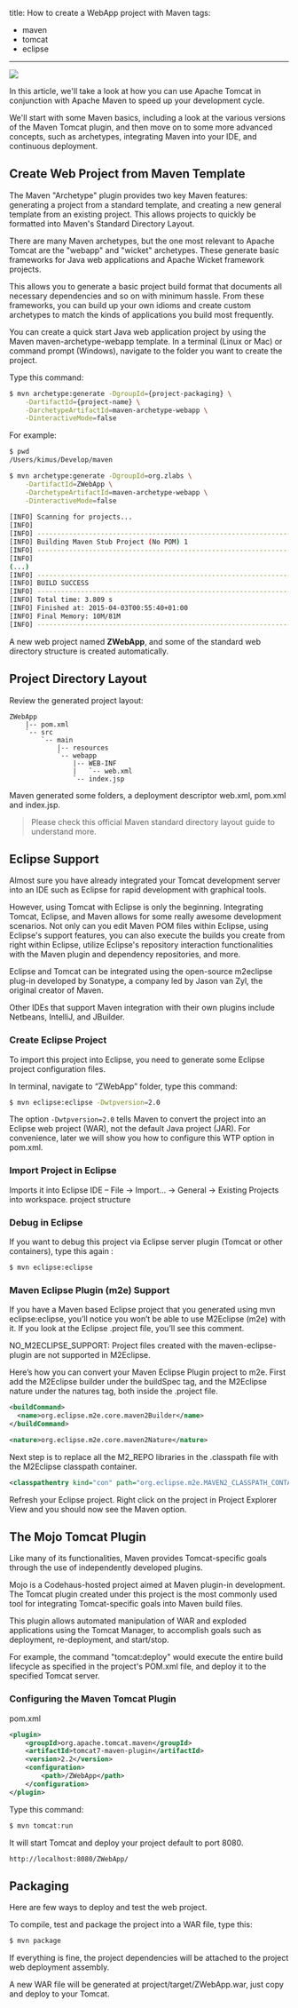 title: How to create a WebApp project with Maven
tags:
- maven
- tomcat
- eclipse
---
![](/images/maven_webapp.png)

In this article, we'll take a look at how you can use Apache Tomcat in conjunction with Apache Maven to speed up your development cycle.

We'll start with some Maven basics, including a look at the various versions of the Maven Tomcat plugin, and then move on to some more advanced concepts, such as archetypes, integrating Maven into your IDE, and continuous deployment.

<!-- more -->

## Create Web Project from Maven Template

The Maven "Archetype" plugin provides two key Maven features: generating a project from a standard template, and creating a new general template from an existing project. This allows projects to quickly be formatted into Maven's Standard Directory Layout.

There are many Maven archetypes, but the one most relevant to Apache Tomcat are the "webapp" and "wicket" archetypes. These generate basic frameworks for Java web applications and Apache Wicket framework projects.

This allows you to generate a basic project build format that documents all necessary dependencies and so on with minimum hassle. From these frameworks, you can build up your own idioms and create custom archetypes to match the kinds of applications you build most frequently.

You can create a quick start Java web application project by using the Maven maven-archetype-webapp template. In a terminal (Linux or Mac) or command prompt (Windows), navigate to the folder you want to create the project.

Type this command:

~~~bash
$ mvn archetype:generate -DgroupId={project-packaging} \
	-DartifactId={project-name} \
	-DarchetypeArtifactId=maven-archetype-webapp \
	-DinteractiveMode=false
~~~

For example:

~~~bash
$ pwd
/Users/kimus/Develop/maven

$ mvn archetype:generate -DgroupId=org.zlabs \
	-DartifactId=ZWebApp \
	-DarchetypeArtifactId=maven-archetype-webapp \
	-DinteractiveMode=false
 
[INFO] Scanning for projects...
[INFO]
[INFO] ------------------------------------------------------------------------
[INFO] Building Maven Stub Project (No POM) 1
[INFO] ------------------------------------------------------------------------
[INFO]
(...)
[INFO] ------------------------------------------------------------------------
[INFO] BUILD SUCCESS
[INFO] ------------------------------------------------------------------------
[INFO] Total time: 3.809 s
[INFO] Finished at: 2015-04-03T00:55:40+01:00
[INFO] Final Memory: 10M/81M
[INFO] ------------------------------------------------------------------------
~~~

A new web project named __ZWebApp__, and some of the standard web directory structure is created automatically.


## Project Directory Layout

Review the generated project layout:

```
ZWebApp
    |-- pom.xml
    `-- src
        `-- main
            |-- resources
            `-- webapp
                |-- WEB-INF
                |   `-- web.xml
                `-- index.jsp
```

Maven generated some folders, a deployment descriptor web.xml, pom.xml and index.jsp.

> Please check this official Maven standard directory layout guide to understand more.


## Eclipse Support

Almost sure you have already integrated your Tomcat development server into an IDE such as Eclipse for rapid development with graphical tools.

However, using Tomcat with Eclipse is only the beginning. Integrating Tomcat, Eclipse, and Maven allows for some really awesome development scenarios. Not only can you edit Maven POM files within Eclipse, using Eclipse's support features, you can also execute the builds you create from right within Eclipse, utilize Eclipse's repository interaction functionalities with the Maven plugin and dependency repositories, and more.

Eclipse and Tomcat can be integrated using the open-source m2eclipse plug-in developed by Sonatype, a company led by Jason van Zyl, the original creator of Maven.

Other IDEs that support Maven integration with their own plugins include Netbeans, IntelliJ, and JBuilder.


### Create Eclipse Project

To import this project into Eclipse, you need to generate some Eclipse project configuration files.

In terminal, navigate to “ZWebApp” folder, type this command:

~~~bash
$ mvn eclipse:eclipse -Dwtpversion=2.0
~~~

The option `-Dwtpversion=2.0` tells Maven to convert the project into an Eclipse web project (WAR), not the default Java project (JAR). For convenience, later we will show you how to configure this WTP option in pom.xml.


### Import Project in Eclipse

Imports it into Eclipse IDE – File -> Import... -> General -> Existing Projects into workspace.
project structure


### Debug in Eclipse

If you want to debug this project via Eclipse server plugin (Tomcat or other containers), type this again :

~~~bash
$ mvn eclipse:eclipse
~~~

### Maven Eclipse Plugin (m2e) Support

If you have a Maven based Eclipse project that you generated using mvn eclipse:eclipse, you’ll notice you won’t be able to use M2Eclipse (m2e) with it. If you look at the Eclipse .project file, you’ll see this comment.

NO_M2ECLIPSE_SUPPORT: Project files created with the maven-eclipse-plugin are not supported in M2Eclipse.

Here’s how you can convert your Maven Eclipse Plugin project to m2e. First add the M2Eclipse builder under the buildSpec tag, and the M2Eclipse nature under the natures tag, both inside the .project file.
	
~~~xml
<buildCommand>
  <name>org.eclipse.m2e.core.maven2Builder</name>
</buildCommand>
~~~

~~~xml
<nature>org.eclipse.m2e.core.maven2Nature</nature>
~~~

Next step is to replace all the M2_REPO libraries in the .classpath file with the M2Eclipse classpath container.

~~~	xml
<classpathentry kind="con" path="org.eclipse.m2e.MAVEN2_CLASSPATH_CONTAINER" />
~~~


Refresh your Eclipse project. Right click on the project in Project Explorer View and you should now see the Maven option.



## The Mojo Tomcat Plugin

Like many of its functionalities, Maven provides Tomcat-specific goals through the use of independently developed plugins.

Mojo is a Codehaus-hosted project aimed at Maven plugin-in development.  The Tomcat plugin created under this project is the most commonly used tool for integrating Tomcat-specific goals into Maven build files.  

This plugin allows automated manipulation of WAR and exploded applications using the Tomcat Manager, to accomplish goals such as deployment, re-deployment, and start/stop.  

For example, the command "tomcat:deploy" would execute the entire build lifecycle as specified in the project's POM.xml file, and deploy it to the specified Tomcat server.


### Configuring the Maven Tomcat Plugin

pom.xml

~~~xml
<plugin>
	<groupId>org.apache.tomcat.maven</groupId>
	<artifactId>tomcat7-maven-plugin</artifactId>
	<version>2.2</version>
	<configuration>
		<path>/ZWebApp</path>
	</configuration>
</plugin>
~~~

Type this command:

~~~bash
$ mvn tomcat:run
~~~

It will start Tomcat and deploy your project default to port 8080.

`http://localhost:8080/ZWebApp/`


## Packaging

Here are few ways to deploy and test the web project.

To compile, test and package the project into a WAR file, type this:

~~~bash
$ mvn package
~~~

If everything is fine, the project dependencies will be attached to the project web deployment assembly.

A new WAR file will be generated at project/target/ZWebApp.war, just copy and deploy to your Tomcat.



